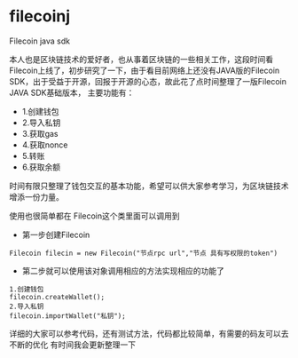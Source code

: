 # filecoinj
Filecoin java sdk

本人也是区块链技术的爱好者，也从事着区块链的一些相关工作，这段时间看Filecoin上线了，初步研究了一下，由于看目前网络上还没有JAVA版的Filecoin SDK，出于受益于开源，回报于开源的心态，故此花了点时间整理了一版Filecoin JAVA SDK基础版本，
主要功能有：

* 1.创建钱包
* 2.导入私钥
* 3.获取gas
* 4.获取nonce
* 5.转账
* 6.获取余额

时间有限只整理了钱包交互的基本功能，希望可以供大家参考学习，为区块链技术增添一份力量。

使用也很简单都在 Filecoin这个类里面可以调用到
* 第一步创建Filecoin
 ``` 
 Filecoin filecin = new Filecoin("节点rpc url","节点 具有写权限的token")
```
* 第二步就可以使用该对象调用相应的方法实现相应的功能了
```
1.创建钱包
filecoin.createWallet();
2.导入私钥
filecoin.importWallet("私钥");
```
详细的大家可以参考代码，还有测试方法，代码都比较简单，有需要的码友可以去不断的优化
有时间我会更新整理一下
